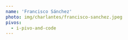 ```yaml
---
name: 'Francisco Sánchez'
photo: img/charlantes/francisco-sanchez.jpeg
pivos:
  - i-pivo-and-code
---
```

